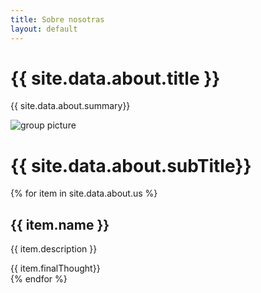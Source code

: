 ```yaml
---
title: Sobre nosotras
layout: default
---
```


<div>
  <div>
    <h1>{{ site.data.about.title }}</h1>
    <p>{{ site.data.about.summary}}</p>
  </div>
  <div>
     <img alt="group picture">
  </div>
</div>
<div>
  <div>
    <h1>{{ site.data.about.subTitle}}</h1>
  </div>
  {% for item in site.data.about.us %}
  <div>
    <h2>{{ item.name }}</h2>
    <p>{{ item.description }}</p>
    <span>{{ item.finalThought}}</span>
  </div>
  {% endfor %}  
</div>